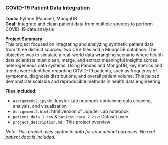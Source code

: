 ### COVID-19 Patient Data Integration

**Tools:** Python (Pandas), MongoDB  
**Goal:** Integrate and clean patient data from multiple sources to perform COVID-19 data analysis  

**Project Summary:**  
This project focused on integrating and analyzing synthetic patient data from three distinct sources: two CSV files and a MongoDB database. The objective was to simulate a real-world data wrangling scenario where health data scientists must clean, merge, and extract meaningful insights across heterogeneous data systems. Using Pandas and MongoDB, key metrics and trends were identified regarding COVID-19 patients, such as frequency of symptoms, diagnosis distributions, and overall patient volume. This helped demonstrate scalable and reproducible methods in health data engineering.

**Files Included:**  
- `Assignment2.ipynb`: Jupyter Lab notebook containing data cleaning, analysis, and visualization  
- `Assignment2.html`: html version of Juputer Lab notebook 
- `patient_data_1.csv` & `patient_data_2.csv`: Dataset used
- `project_description.md` : This project overview

*Note: This project uses synthetic data for educational purposes. No real patient data is included.*


